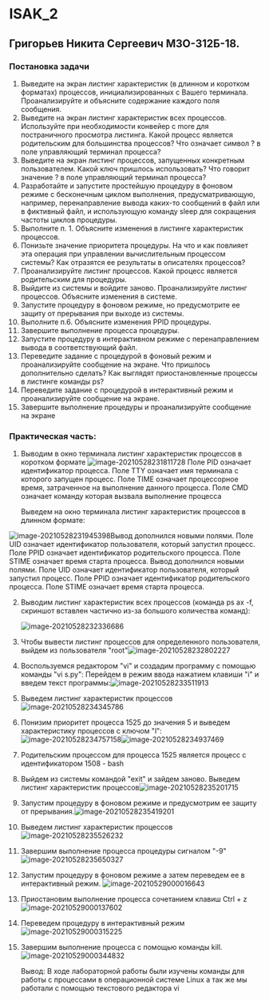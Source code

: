 # ISAK_2

## Григорьев Никита Сергеевич М3О-312Б-18.

### Постановка задачи

1. Выведите на экран листинг характеристик (в длинном и коротком форматах) процессов, инициализированных с Вашего терминала. Проанализируйте и объясните содержание каждого поля сообщения.
2. Выведите на экран листинг характеристик всех процессов. Используйте при необходимости конвейер с more для постраничного просмотра листинга. Какой процесс является родительским для большинства процессов? Что означает символ ? в поле управляющий терминал процесса?
3. Выведите на экран листинг процессов, запущенных конкретным пользователем. Какой ключ пришлось использовать? Что говорит значение ? в поле управляющий терминал процесса?
4. Разработайте и запустите простейшую процедуру в фоновом режиме с бесконечным циклом выполнения, предусматривающую, например, перенаправление вывода каких-то сообщений в файл или в фиктивный файл, и использующую команду sleep для сокращения частоты циклов процедуры.
5. Выполните п. 1. Объясните изменения в листинге характеристик процессов.
6. Понизьте значение приоритета процедуры. На что и как повлияет эта операция при управлении вычислительным процессом системы? Как отразятся ее результаты в описателях процессов?
7. Проанализируйте листинг процессов. Какой процесс является родительским для процедуры.
8. Выйдите из системы и войдите заново. Проанализируйте листинг процессов. Объясните изменения в системе.
9. Запустите процедуру в фоновом режиме, но предусмотрите ее защиту от прерывания при выходе из системы.
10. Выполните п.6. Объясните изменения PPID процедуры.
11. Завершите выполнение процесса процедуры.
12. Запустите процедуру в интерактивном режиме с перенаправлением вывода в соответствующий файл.
13. Переведите задание с процедурой в фоновый режим и проанализируйте сообщение на экране. Что пришлось дополнительно сделать? Как выглядят приостановленные процессы в листинге команды ps?
14. Переведите задание с процедурой в интерактивный режим и проанализируйте сообщение на экране.
15. Завершите выполнение процедуры и проанализируйте сообщение на экране

### Практическая часть:

1. Выводим в окно терминала листинг характеристик процессов в коротком формате ![image-20210528231811728](https://user-images.githubusercontent.com/55539754/120043054-ef803300-c013-11eb-8076-43b164252670.png)
Поле PID означает идентификатор процесса. Поле TTY означает имя терминала с которого запущен процесс. Поле TIME означает процессорное время, затраченное на выполнение данного процесса. Поле CMD означает команду которая вызвала выполнение процесса

   Выведем на окно терминала листинг характеристик процессов в длинном формате:

![image-20210528231945398](https://user-images.githubusercontent.com/55539754/120043067-f60eaa80-c013-11eb-9777-05bdce26a41a.png)Вывод дополнился новыми полями. Поле UID означает идентификатор пользователя, который запустил процесс. Поле PPID означает идентификатор родительского процесса. Поле STIME означает время старта процесса. Вывод дополнился новыми полями. Поле UID означает идентификатор пользователя, который запустил процесс. Поле PPID означает идентификатор родительского процесса. Поле STIME означает время старта процесса.

2. Выводим листинг характеристик всех процессов (команда ps ax -f, скриншот вставлен частично из-за большого количества команд):

   ![image-20210528232336686](https://user-images.githubusercontent.com/55539754/120043098-06bf2080-c014-11eb-8123-810a54a9ba5d.png)

3. Чтобы вывести листинг процессов для определенного пользователя, выйдем из пользователя "root"![image-20210528232802227](https://user-images.githubusercontent.com/55539754/120043115-0cb50180-c014-11eb-9971-6fa578d6a5a0.png)


4. Воспользуемся редактором "vi" и создадим программу с помощью команды "vi s.py": Перейдем в режим ввода нажатием клавиши "i" и введем текст программы:![image-20210528233511913](https://user-images.githubusercontent.com/55539754/120043137-12aae280-c014-11eb-85e1-f68cbb9f951e.png)


5. Выведем листинг характеристик процессов![image-20210528234345786](https://user-images.githubusercontent.com/55539754/120043147-16d70000-c014-11eb-822f-3a1f0433a4eb.png)


6. Понизим приоритет процесса 1525 до значения 5 и выведем характеристику процессов с ключом "l":![image-20210528234757158](https://user-images.githubusercontent.com/55539754/120043167-248c8580-c014-11eb-99a9-fd4aa371e2fc.png)![image-20210528234937469](https://user-images.githubusercontent.com/55539754/120043168-26564900-c014-11eb-920e-4825f1393f6a.png)

7. Родительским процессом для процесса 1525 является процесс с идентификатором 1508 - bash

8. Выйдем из системы командой "exit" и зайдем заново. Выведем листинг характеристик процессов![image-20210528235201715](C:\Users\Никита\AppData\Roaming\Typora\typora-user-images\image-20210528235201715.png)

9. Запустим процедуру в фоновом режиме и предусмотрим ее защиту от прерывания.![image-20210528235419201](C:\Users\Никита\AppData\Roaming\Typora\typora-user-images\image-20210528235419201.png)

10. Выведем листинг характеристик процессов![image-20210528235526232](C:\Users\Никита\AppData\Roaming\Typora\typora-user-images\image-20210528235526232.png)

11. Завершим выполнение процесса процедуры сигналом "-9"![image-20210528235650327](C:\Users\Никита\AppData\Roaming\Typora\typora-user-images\image-20210528235650327.png)

12. Запустим процедуру в фоновом режиме а затем переведем ее в интерактивный режим. ![image-20210529000016643](C:\Users\Никита\AppData\Roaming\Typora\typora-user-images\image-20210529000016643.png)

13. Приостановим выполнение процесса сочетанием клавиш Ctrl + z![image-20210529000137602](C:\Users\Никита\AppData\Roaming\Typora\typora-user-images\image-20210529000137602.png)

14. Переведем процедуру в интерактивный режим![image-20210529000315225](C:\Users\Никита\AppData\Roaming\Typora\typora-user-images\image-20210529000315225.png)

15. Завершим выполнение процесса с помощью команды kill.![image-20210529000344832](C:\Users\Никита\AppData\Roaming\Typora\typora-user-images\image-20210529000344832.png)

    Вывод: В ходе лабораторной работы были изучены команды для работы с процессами в операционной системе Linux а так же мы работали с помощью текстового редактора vi

